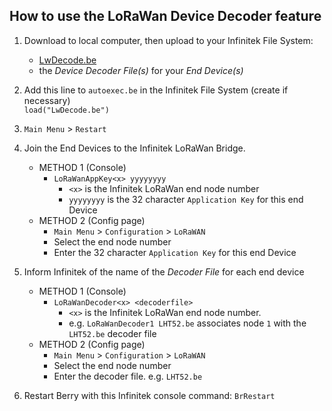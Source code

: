  ## How to use the LoRaWan Device Decoder feature ##
 1. Download to local computer, then upload to your Infinitek File System:
    - [LwDecode.be](https://github.com/arendst/Infinitek/tree/master/Infinitek/berry/lorawan/decoders/LwDecode.be)
    - the _Device Decoder File(s)_ for your _End Device(s)_
 2. Add this line to `autoexec.be` in the Infinitek File System (create if necessary)   
 `load("LwDecode.be")`
 3. `Main Menu` > `Restart`
 4. Join the End Devices to the Infinitek LoRaWan Bridge.
    - METHOD 1 (Console)
	  - `LoRaWanAppKey<x> yyyyyyyy` 
	    - `<x>` is the Infinitek LoRaWan end node number
	    - `yyyyyyyy` is the 32 character `Application Key` for this end Device
	- METHOD 2 (Config page)
      - `Main Menu` > `Configuration` > `LoRaWAN`
      - Select the end node number	  
	  - Enter the 32 character `Application Key` for this end Device
 5. Inform Infinitek of the name of the _Decoder File_ for each end device
    - METHOD 1 (Console)
	  - `LoRaWanDecoder<x> <decoderfile>` 
	    - `<x>` is the Infinitek LoRaWan end node number.  
        - e.g.  `LoRaWanDecoder1 LHT52.be` associates node `1` with the `LHT52.be` decoder file
	- METHOD 2 (Config page)
	  - `Main Menu` > `Configuration` > `LoRaWAN`
	  - Select the end node number
	  - Enter the decoder file. e.g. `LHT52.be`
  
 6. Restart Berry with this Infinitek console command: `BrRestart`
